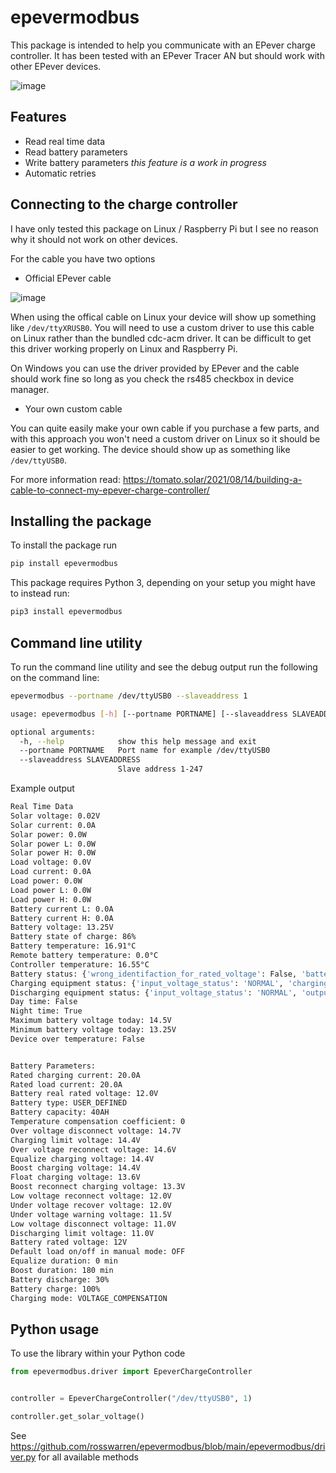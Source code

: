 # epevermodbus

This package is intended to help you communicate with an EPever charge controller. It has been tested with an EPever Tracer AN but should work with other EPever devices.

![image](https://user-images.githubusercontent.com/613642/128763284-c5bbe67b-3905-479a-8a90-b1db16ff59fb.png)

## Features
* Read real time data
* Read battery parameters
* Write battery parameters _this feature is a work in progress_
* Automatic retries

## Connecting to the charge controller

I have only tested this package on Linux / Raspberry Pi but I see no reason why it should not work on other devices.

For the cable you have two options

* Official EPever cable

![image](https://user-images.githubusercontent.com/613642/128763357-c88e8ef6-481c-470f-9ca3-40dd7cf85914.png)

When using the offical cable on Linux your device will show up something like `/dev/ttyXRUSB0`. You will need to use a custom driver to use this cable on Linux rather than the bundled cdc-acm driver. It can be difficult to get this driver working properly on Linux and Raspberry Pi.

On Windows you can use the driver provided by EPever and the cable should work fine so long as you check the rs485 checkbox in device manager.

* Your own custom cable

You can quite easily make your own cable if you purchase a few parts, and with this approach you won't need a custom driver on Linux so it should be easier to get working. The device should show up as something like `/dev/ttyUSB0`.

For more information read: https://tomato.solar/2021/08/14/building-a-cable-to-connect-my-epever-charge-controller/

## Installing the package



To install the package run

```sh
pip install epevermodbus
```

This package requires Python 3, depending on your setup you might have to instead run:

```sh
pip3 install epevermodbus
```


## Command line utility

To run the command line utility and see the debug output run the following on the command line:

```sh
epevermodbus --portname /dev/ttyUSB0 --slaveaddress 1
```

```sh
usage: epevermodbus [-h] [--portname PORTNAME] [--slaveaddress SLAVEADDRESS]

optional arguments:
  -h, --help            show this help message and exit
  --portname PORTNAME   Port name for example /dev/ttyUSB0
  --slaveaddress SLAVEADDRESS
                        Slave address 1-247
```

Example output

```sh
Real Time Data
Solar voltage: 0.02V
Solar current: 0.0A
Solar power: 0.0W
Solar power L: 0.0W
Solar power H: 0.0W
Load voltage: 0.0V
Load current: 0.0A
Load power: 0.0W
Load power L: 0.0W
Load power H: 0.0W
Battery current L: 0.0A
Battery current H: 0.0A
Battery voltage: 13.25V
Battery state of charge: 86%
Battery temperature: 16.91°C
Remote battery temperature: 0.0°C
Controller temperature: 16.55°C
Battery status: {'wrong_identifaction_for_rated_voltage': False, 'battery_inner_resistence_abnormal': False, 'temperature_warning_status': 'NORMAL', 'battery_status': 'NORMAL'}
Charging equipment status: {'input_voltage_status': 'NORMAL', 'charging_mosfet_is_short_circuit': False, 'charging_or_anti_reverse_mosfet_is_open_circuit': False, 'anti_reverse_mosfet_is_short_circuit': False, 'input_over_current': False, 'load_over_current': False, 'load_short_circuit': False, 'load_mosfet_short_circuit': False, 'disequilibrium_in_three_circuits': False, 'pv_input_short_circuit': False, 'charging_status': 'NO_CHARGING', 'fault': False, 'running': True}
Discharging equipment status: {'input_voltage_status': 'NORMAL', 'output_power_load': 'LIGHT', 'short_circuit': False, 'unable_to_discharge': False, 'unable_to_stop_discharging': False, 'output_voltage_abnormal': False, 'input_over_voltage': False, 'short_circuit_in_high_voltage_side': False, 'boost_over_voltage': False, 'output_over_voltage': False, 'fault': False, 'running': False}
Day time: False
Night time: True
Maximum battery voltage today: 14.5V
Minimum battery voltage today: 13.25V
Device over temperature: False


Battery Parameters:
Rated charging current: 20.0A
Rated load current: 20.0A
Battery real rated voltage: 12.0V
Battery type: USER_DEFINED
Battery capacity: 40AH
Temperature compensation coefficient: 0
Over voltage disconnect voltage: 14.7V
Charging limit voltage: 14.4V
Over voltage reconnect voltage: 14.6V
Equalize charging voltage: 14.4V
Boost charging voltage: 14.4V
Float charging voltage: 13.6V
Boost reconnect charging voltage: 13.3V
Low voltage reconnect voltage: 12.0V
Under voltage recover voltage: 12.0V
Under voltage warning voltage: 11.5V
Low voltage disconnect voltage: 11.0V
Discharging limit voltage: 11.0V
Battery rated voltage: 12V
Default load on/off in manual mode: OFF
Equalize duration: 0 min
Boost duration: 180 min
Battery discharge: 30%
Battery charge: 100%
Charging mode: VOLTAGE_COMPENSATION
```

## Python usage

To use the library within your Python code

```python
from epevermodbus.driver import EpeverChargeController


controller = EpeverChargeController("/dev/ttyUSB0", 1)

controller.get_solar_voltage()
```

See https://github.com/rosswarren/epevermodbus/blob/main/epevermodbus/driver.py for all available methods
